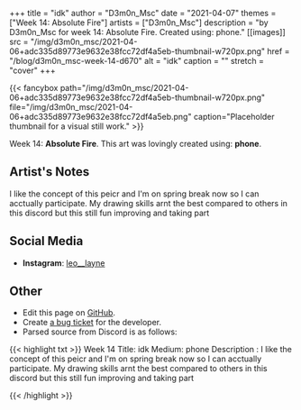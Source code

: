 +++
title =       "idk"
author =      "D3m0n_Msc"
date =        "2021-04-07"
themes =      ["Week 14: Absolute Fire"]
artists =     ["D3m0n_Msc"]
description = "by D3m0n_Msc for week 14: Absolute Fire. Created using: phone."
[[images]]
      src = "/img/d3m0n_msc/2021-04-06+adc335d89773e9632e38fcc72df4a5eb-thumbnail-w720px.png"
      href = "/blog/d3m0n_msc-week-14-d670"
      alt = "idk"
      caption = ""
      stretch = "cover"
+++

{{< fancybox path="/img/d3m0n_msc/2021-04-06+adc335d89773e9632e38fcc72df4a5eb-thumbnail-w720px.png" file="/img/d3m0n_msc/2021-04-06+adc335d89773e9632e38fcc72df4a5eb.png" caption="Placeholder thumbnail for a visual still work." >}}


Week 14: **Absolute Fire**. This art was lovingly created using: **phone**.

## Artist's Notes

I like the concept of this peicr and I'm on spring break now so I can acctually participate.
My drawing skills arnt the best compared to others in this discord but this still fun improving and taking part

## Social Media

- **Instagram**: <a href='https://instagram.com/leo__layne' target='_blank'>leo__layne</a>

## Other

- Edit this page on [GitHub](https://github.com/teaminkling/web-refresh/edit/main/content/blog/d3m0n_msc-week-14-d670.md).
- Create [a bug ticket](https://github.com/teaminkling/web-refresh/issues/new?assignees=&labels=bug&template=problem-report.md&title=) for the developer.
- Parsed source from Discord is as follows:

{{< highlight txt >}}
Week 14
Title: idk
Medium: phone
Description : I like the concept of this peicr and I'm on spring break now so I can acctually participate.
My drawing skills arnt the best compared to others in this discord but this still fun improving and taking part


{{< /highlight >}}